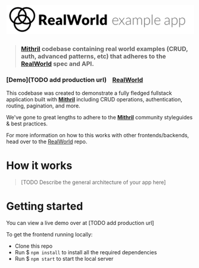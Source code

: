 # ![RealWorld Example App](logo.png)

> ### [Mithril](https://mithril.js.org/) codebase containing real world examples (CRUD, auth, advanced patterns, etc) that adheres to the [RealWorld](https://github.com/gothinkster/realworld-example-apps) spec and API.


### [Demo](TODO add production url)&nbsp;&nbsp;&nbsp;&nbsp;[RealWorld](https://github.com/gothinkster/realworld)


This codebase was created to demonstrate a fully fledged fullstack application built with **[Mithril](https://mithril.js.org/)** including CRUD operations, authentication, routing, pagination, and more.

We've gone to great lengths to adhere to the **[Mithril](https://mithril.js.org/)** community styleguides & best practices.

For more information on how to this works with other frontends/backends, head over to the [RealWorld](https://github.com/gothinkster/realworld) repo.


# How it works

> [TODO Describe the general architecture of your app here]


# Getting started

You can view a live demo over at [TODO add production url]

To get the frontend running locally:

- Clone this repo
- Run $ `npm install` to install all the required dependencies
- Run $ `npm start` to start the local server
